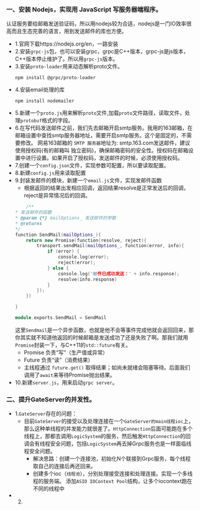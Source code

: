 ### 一、安装 Nodejs，实现用 JavaScript 写服务器端程序。
认证服务要给邮箱发送验证码，所以用nodejs较为合适，nodejs是一门IO效率很高而且生态完善的语言，用到发送邮件的库也方便。
- 1.官网下载https://nodejs.org/en，一路安装
- 2.安装`grpc-js`包，也可以安装grpc，grpc是C++版本，grpc-js是js版本，C++版本停止维护了。所以用`grpc-js`版本。
- 3.安装`proto-loader`用来动态解析proto文件。
    ```
    npm install @grpc/proto-loader
    ````
- 4.安装email处理的库
    ```
    npm install nodemailer
    ````
- 5.新建一个`proto.js`用来解析`proto`文件,加载`proto`文件路径，读取文件，处理`protobuf`格式的字段。
- 6.在写代码发送邮件之前，我们先去邮箱开启smtp服务。我用的163邮箱，在邮箱设置中查找smtp服务器地址，需要开启smtp服务。这个是固定的，不需要修改。
网易163邮箱的 `SMTP 服务器`地址为: smtp.163.com发送邮件，建议使用授权码(有的邮箱叫 独立密码)，确保邮箱密码的安全性。授权码在邮箱设置中进行设置。如果开启了授权码，发送邮件的时候，必须使用授权码。
- 7.创建一个`config.json`文件，实现参数可配置，所以要读取配置。
- 8.新建`config.js`用来读取配置
- 9.封装发邮件的模块，新建一个`email.js`文件，实现发邮件函数
    - 根据返回的结果出发相应回调，返回结果resolve是正常发送后的回调，reject是异常情况后的回调。
    ```cpp
        /**
    * 发送邮件的函数
    * @param {*} mailOptions_ 发送邮件的参数
    * @returns 
    */
    function SendMail(mailOptions_){
        return new Promise(function(resolve, reject){
            transport.sendMail(mailOptions_, function(error, info){
                if (error) {
                    console.log(error);
                    reject(error);
                } else {
                    console.log('邮件已成功发送：' + info.response);
                    resolve(info.response)
                }
            });
        })
    
    }

    module.exports.SendMail = SendMail
    ```
    这里`Sendmail`是一个异步函数，也就是他不会等事件完成他就会返回回来，那你其实就不知道他返回的时候邮箱是发送成功了还是失败了啊。那我们就用`Promise`封装一下，与C++11的`std::future`有关。
    - Promise 负责“写”（生产值或异常）
    - Future  负责“读”（消费结果）
    - 主线程通过 `future.get()` 取得结果；如尚未就绪会阻塞等待。后面我们调用了`await`来等待Promise抛出结果。
- 10.新建`server.js`，用来启动`grpc server`。

### 二、提升GateServer的并发性。
- 1.`GateServer`存在的问题：
    - 目前`GateServer`的接受以及处理连接在一个`GateServer的main线程ioc`上，那么这种单线程的并发能力就很差了。`HttpConnection`后面可能跑在多个线程上，那都去调用`LogicSystem`的服务，然后触发`HttpConnection`的回调会有线程安全问题，包括`LogicSystem`再去掉Grpc服务也是一样面临线程安全问题。
        - 解决思路：创建一个连接池，初始化N个联接到Grpc服务，每个线程取自己的连接后再还回来。
        - 创建多个ioc（`线程池`），分别处理接受连接和处理连接。实现一个多线程的服务端。  添加`ASIO IOContext Pool`结构，让多个iocontext跑在不同的线程中
- 2.